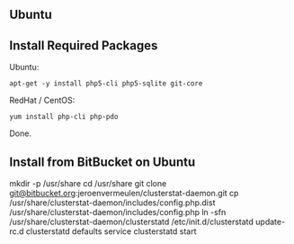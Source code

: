 Ubuntu
------

Install Required Packages
-------------------------

Ubuntu:

    apt-get -y install php5-cli php5-sqlite git-core

RedHat / CentOS:

    yum install php-cli php-pdo

Done.

Install from BitBucket on Ubuntu
--------------------------------

mkdir -p /usr/share
cd /usr/share
git clone git@bitbucket.org:jeroenvermeulen/clusterstat-daemon.git
cp /usr/share/clusterstat-daemon/includes/config.php.dist /usr/share/clusterstat-daemon/includes/config.php
ln -sfn /usr/share/clusterstat-daemon/clusterstatd /etc/init.d/clusterstatd
update-rc.d clusterstatd defaults
service clusterstatd start